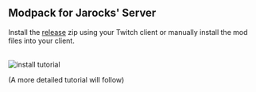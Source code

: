 ## Modpack for Jarocks' Server

Install the [release](https://github.com/jarocks/jarocks-modpack/releases/latest) zip using your Twitch client or manually install the mod files into your client.<br/><br/>

![install tutorial](https://cdn.discordapp.com/attachments/568134611482181643/568206867759628335/tutorial.gif)

(A more detailed tutorial will follow)
